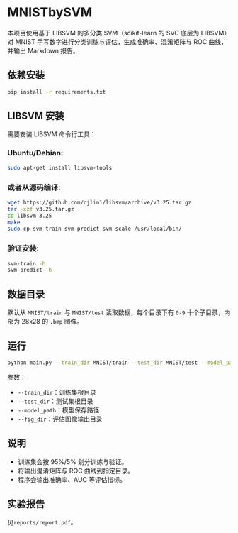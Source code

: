 # MNISTbySVM

本项目使用基于 LIBSVM 的多分类 SVM（scikit-learn 的 SVC 底层为 LIBSVM）对 MNIST 手写数字进行分类训练与评估，生成准确率、混淆矩阵与 ROC 曲线，并输出 Markdown 报告。

## 依赖安装
```bash
pip install -r requirements.txt
```

## LIBSVM 安装
需要安装 LIBSVM 命令行工具：

### Ubuntu/Debian:
```bash
sudo apt-get install libsvm-tools
```

### 或者从源码编译:
```bash
wget https://github.com/cjlin1/libsvm/archive/v3.25.tar.gz
tar -xzf v3.25.tar.gz
cd libsvm-3.25
make
sudo cp svm-train svm-predict svm-scale /usr/local/bin/
```

### 验证安装:
```bash
svm-train -h
svm-predict -h
```

## 数据目录
默认从 `MNIST/train` 与 `MNIST/test` 读取数据，每个目录下有 `0-9` 十个子目录，内部为 28x28 的 `.bmp` 图像。

## 运行
```bash
python main.py --train_dir MNIST/train --test_dir MNIST/test --model_path models/svm_libsvm.joblib --fig_dir reports
```

参数：
- `--train_dir`：训练集根目录
- `--test_dir`：测试集根目录
- `--model_path`：模型保存路径
- `--fig_dir`：评估图像输出目录

## 说明
- 训练集会按 95%/5% 划分训练与验证。
- 将输出混淆矩阵与 ROC 曲线到指定目录。
- 程序会输出准确率、AUC 等评估指标。

## 实验报告
见`reports/report.pdf`。
